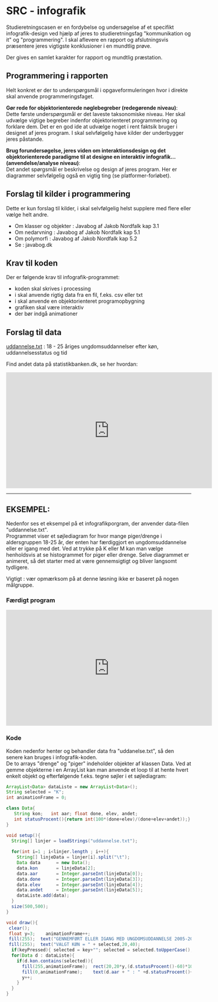 # SRC - infografik 

Studieretningscasen er en fordybelse og undersøgelse af et specifikt infografik-design ved hjælp af jeres to studieretningsfag "kommunikation og it" og "programmering". I skal aflevere en rapport og afslutningsvis præsentere jeres vigtigste konklusioner i en mundtlig prøve.  

Der gives en samlet karakter for rapport og mundtlig præstation.  

## Programmering i rapporten

Helt konkret er der to underspørgsmål i opgaveformuleringen hvor i direkte skal anvende programmeringsfaget.

**Gør rede for objektorienterede nøglebegreber (redegørende niveau)**:     
Dette første underspørgsmål er det laveste taksonomiske niveau. Her skal udvælge vigtige begreber indenfor objektorienteret programmering og forklare dem. Det er en god ide at udvælge noget i rent faktsik bruger i designet af jeres program. I skal selvfølgelig have kilder der underbygger jeres påstande.

**Brug forundersøgelse, jeres viden om interaktionsdesign og det objektorienterede paradigme til at designe en interaktiv infografik... (anvendelse/analyse niveau)**:          
Det andet spørgsmål er beskrivelse og design af jeres program. Her er diagrammer selvfølgelig også en vigtig ting (se platformer-forløbet).

## Forslag til kilder i programmering

Dette er kun forslag til kilder, i skal selvfølgelig helst supplere med flere eller vælge helt andre. 

- Om klasser og objekter : Javabog af Jakob Nordfalk kap 3.1
- Om nedarvning : Javabog af Jakob Nordfalk kap 5.1
- Om polymorfi : Javabog af Jakob Nordfalk kap 5.2
- Se : javabog.dk

## Krav til koden

Der er følgende krav til infografik-programmet:

- koden skal skrives i processing
- i skal anvende rigtig data fra en fil, f.eks. csv eller txt
- i skal anvende en objektorienteret programopbygning
- grafiken skal være interaktiv 
- der bør indgå animationer

## Forslag til data

[uddannelse.txt](uddannelse.txt) : 18 - 25 åriges ungdomsuddannelser efter køn, uddannelsesstatus og tid  

Find andet data på statistikbanken.dk, se her hvordan:

<iframe width="560" height="315" src="https://www.youtube.com/embed/36tCXzs0e7c" title="YouTube video player" frameborder="0" allow="accelerometer; autoplay; clipboard-write; encrypted-media; gyroscope; picture-in-picture; web-share" allowfullscreen></iframe>


-----------------------------------------------------------------------------------------------

## EKSEMPEL:

Nedenfor ses et eksempel på et infografikporgram, der anvender data-filen "uddannelse.txt".   
Programmet viser et søjlediagram for hvor mange piger/drenge i aldersgruppen 18-25 år, der enten har færdiggjort en ungdomsuddannelse eller er igang med det. 
Ved at trykke på K eller M kan man vælge henholdsvis at se histogrammet for piger eller drenge. 
Selve diagrammet er animeret, så det starter med at være gennemsigtigt og bliver langsomt tydligere.

Vigtigt : vær opmærksom på at denne løsning ikke er baseret på nogen målgruppe. 

### Færdigt program
<iframe width="560" height="315" src="https://www.youtube.com/embed/LTdeRkDg3SQ" title="YouTube video player" frameborder="0" allow="accelerometer; autoplay; clipboard-write; encrypted-media; gyroscope; picture-in-picture; web-share" allowfullscreen></iframe>

### Kode 

Koden nedenfor henter og behandler data fra "uddanelse.txt", så den senere kan bruges i infografik-koden.   
De to arrays "drenge" og "piger" indeholder objekter af klassen Data. Ved at gemme objekterne i en ArrayList kan man anvende et loop til at hente hvert enkelt objekt og efterfølgende f.eks. tegne søjler i et søjlediagram: 

```java
ArrayList<Data> dataListe = new ArrayList<Data>();
String selected = "K";  
int animationFrame = 0;  

class Data{
   String kon;   int aar; float done, elev, andet;
   int statusProcent(){return int(100*(done+elev)/(done+elev+andet));} //uddannet eller i uddannelse
}

void setup(){
  String[] linjer = loadStrings("uddannelse.txt");
 
  for(int i=1 ; i<linjer.length ; i++){
    String[] linjeData = linjer[i].split("\t");
    Data data      = new Data();
    data.kon       = linjeData[2]; 
    data.aar       = Integer.parseInt(linjeData[0]);
    data.done      = Integer.parseInt(linjeData[3]);
    data.elev      = Integer.parseInt(linjeData[4]);
    data.andet     = Integer.parseInt(linjeData[5]);
    dataListe.add(data);
  }
  size(500,500);
}

void draw(){
 clear();
 float y=3;    animationFrame++;
 fill(255);  text("GENNEMFØRT ELLER IGANG MED UNGDOMSUDDANNELSE 2005-2021 18-21 ÅR",20,20);
 fill(255);  text("VALGT KØN = " + selected,20,40); 
  if(keyPressed){ selected = key+""; selected = selected.toUpperCase(); animationFrame = 0;} //Tryk på "K" eller "M"
  for(Data d : dataListe){
    if(d.kon.contains(selected)){
      fill(255,animationFrame);  rect(20,20*y,(d.statusProcent()-60)*10,20);
      fill(0,animationFrame);    text(d.aar + " : " +d.statusProcent()+"%",24,20*(y+1)-4);
      y++;
    }  
  }
}
```